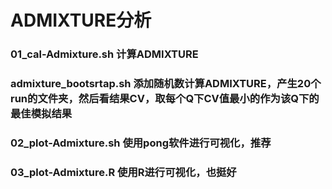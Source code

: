 # ADMIXTURE分析
### 01_cal-Admixture.sh 计算ADMIXTURE
### admixture_bootsrtap.sh 添加随机数计算ADMIXTURE，产生20个run的文件夹，然后看结果CV，取每个Q下CV值最小的作为该Q下的最佳模拟结果
### 02_plot-Admixture.sh 使用pong软件进行可视化，推荐
### 03_plot-Admixture.R  使用R进行可视化，也挺好
